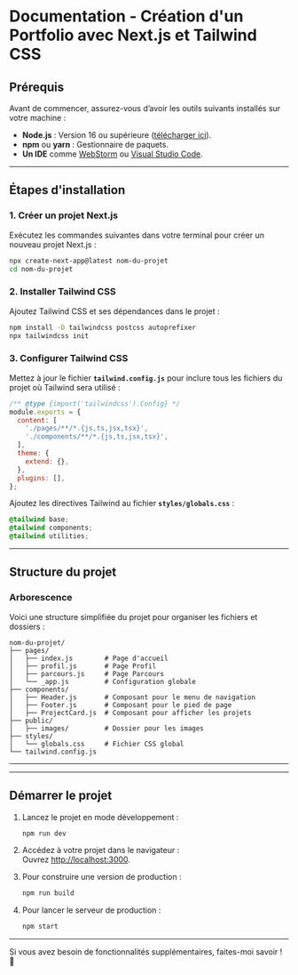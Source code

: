 # **Documentation - Création d'un Portfolio avec Next.js et Tailwind CSS**

## **Prérequis**
Avant de commencer, assurez-vous d’avoir les outils suivants installés sur votre machine :

- **Node.js** : Version 16 ou supérieure ([télécharger ici](https://nodejs.org/)).
- **npm** ou **yarn** : Gestionnaire de paquets.
- **Un IDE** comme [WebStorm](https://www.jetbrains.com/webstorm/) ou [Visual Studio Code](https://code.visualstudio.com/).

---

## **Étapes d'installation**

### 1. **Créer un projet Next.js**
Exécutez les commandes suivantes dans votre terminal pour créer un nouveau projet Next.js :

```bash
npx create-next-app@latest nom-du-projet
cd nom-du-projet
```

### 2. **Installer Tailwind CSS**
Ajoutez Tailwind CSS et ses dépendances dans le projet :

```bash
npm install -D tailwindcss postcss autoprefixer
npx tailwindcss init
```

### 3. **Configurer Tailwind CSS**
Mettez à jour le fichier **`tailwind.config.js`** pour inclure tous les fichiers du projet où Tailwind sera utilisé :

```javascript
/** @type {import('tailwindcss').Config} */
module.exports = {
  content: [
    './pages/**/*.{js,ts,jsx,tsx}', 
    './components/**/*.{js,ts,jsx,tsx}',
  ],
  theme: {
    extend: {},
  },
  plugins: [],
};
```

Ajoutez les directives Tailwind au fichier **`styles/globals.css`** :

```css
@tailwind base;
@tailwind components;
@tailwind utilities;
```

---

## **Structure du projet**

### **Arborescence**
Voici une structure simplifiée du projet pour organiser les fichiers et dossiers :

```
nom-du-projet/
├── pages/
│   ├── index.js        # Page d'accueil
│   ├── profil.js       # Page Profil
│   ├── parcours.js     # Page Parcours
│   └── _app.js         # Configuration globale
├── components/
│   ├── Header.js       # Composant pour le menu de navigation
│   ├── Footer.js       # Composant pour le pied de page
│   ├── ProjectCard.js  # Composant pour afficher les projets
├── public/
│   ├── images/         # Dossier pour les images
├── styles/
│   └── globals.css     # Fichier CSS global
└── tailwind.config.js
```

---

---

## **Démarrer le projet**

1. Lancez le projet en mode développement :
   ```bash
   npm run dev
   ```

2. Accédez à votre projet dans le navigateur :  
   Ouvrez [http://localhost:3000](http://localhost:3000).

3. Pour construire une version de production :
   ```bash
   npm run build
   ```

4. Pour lancer le serveur de production :
   ```bash
   npm start
   ```

---

Si vous avez besoin de fonctionnalités supplémentaires, faites-moi savoir ! 🚀
